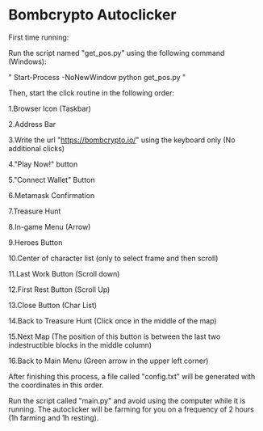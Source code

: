 # Bombcrypto Autoclicker

First time running:



Run the script named "get_pos.py" using the following command (Windows):

" Start-Process -NoNewWindow python get_pos.py "

Then, start the click routine in the following order:

1.Browser Icon (Taskbar)

2.Address Bar

3.Write the url "https://bombcrypto.io/" using the keyboard only (No additional clicks)

4."Play Now!" button

5."Connect Wallet" Button

6.Metamask Confirmation

7.Treasure Hunt

8.In-game Menu (Arrow)

9.Heroes Button

10.Center of character list (only to select frame and then scroll)

11.Last Work Button (Scroll down)

12.First Rest Button (Scroll Up)

13.Close Button (Char List)

14.Back to Treasure Hunt (Click once in the middle of the map)

15.Next Map (The position of this button is between the last two indestructible blocks in the middle column)

16.Back to Main Menu (Green arrow in the upper left corner)



After finishing this process, a file called "config.txt" will be generated with the coordinates in this order.

Run the script called "main.py" and avoid using the computer while it is running. The autoclicker will be farming for you on a frequency of 2 hours (1h farming and 1h resting).
